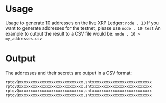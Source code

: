 # Usage
Usage to generate 10 addresses on the live XRP Ledger: `node . 10`
If you want to generate addresses for the testnet, please use `node . 10 test`
An example to output the result to a CSV file would be: `node . 10 > my_addresses.csv`
# Output
The addresses and their secrets are output in a CSV format:
```csv
rptqvQxxxxxxxxxxxxxxxxxxxxxxxxxxxx,sntxxxxxxxxxxxxxxxxxxxxxxxxxx
rptqvQxxxxxxxxxxxxxxxxxxxxxxxxxxxx,sntxxxxxxxxxxxxxxxxxxxxxxxxxx
rptqvQxxxxxxxxxxxxxxxxxxxxxxxxxxxx,sntxxxxxxxxxxxxxxxxxxxxxxxxxx
rptqvQxxxxxxxxxxxxxxxxxxxxxxxxxxxx,sntxxxxxxxxxxxxxxxxxxxxxxxxxx
```
